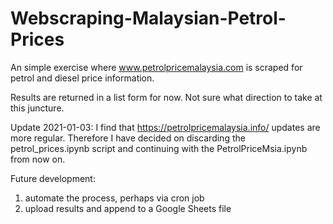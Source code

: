 # Webscraping-Malaysian-Petrol-Prices
An simple exercise where www.petrolpricemalaysia.com is scraped for petrol and diesel price information.

Results are returned in a list form for now. Not sure what direction to take at this juncture.

Update 2021-01-03:
I find that https://petrolpricemalaysia.info/ updates are more regular. Therefore I have decided on discarding the petrol_prices.ipynb script and continuing with the PetrolPriceMsia.ipynb from now on.

Future development:
1. automate the process, perhaps via cron job
2. upload results and append to a Google Sheets file
